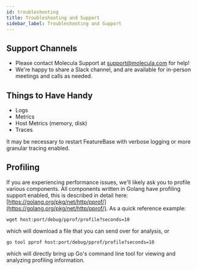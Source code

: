 ```yaml
---
id: troubleshooting
title: Troubleshooting and Support
sidebar_label: Troubleshooting and Support
---
```


## Support Channels

*   Please contact Molecula Support at [support@molecula.com](mailto:support@molecula.com) for help!
*   We're happy to share a Slack channel, and are available for in-person meetings and calls as needed.


## Things to Have Handy

*   Logs
*   Metrics
*   Host Metrics (memory, disk)
*   Traces

It may be necessary to restart FeatureBase with verbose logging or more granular tracing enabled.


## Profiling

If you are experiencing performance issues, we'll likely ask you to profile various components. All components written in Golang have profiling support enabled, this is described in detail here: [https://golang.org/pkg/net/http/pprof/](https://golang.org/pkg/net/http/pprof/). As a quick reference example:


```shell
wget host:port/debug/pprof/profile?seconds=10
```


which will download a file that you can send over for analysis, or


```shell
go tool pprof host:port/debug/pprof/profile?seconds=10
```


which will directly bring up Go's command line tool for viewing and analyzing profiling information.
